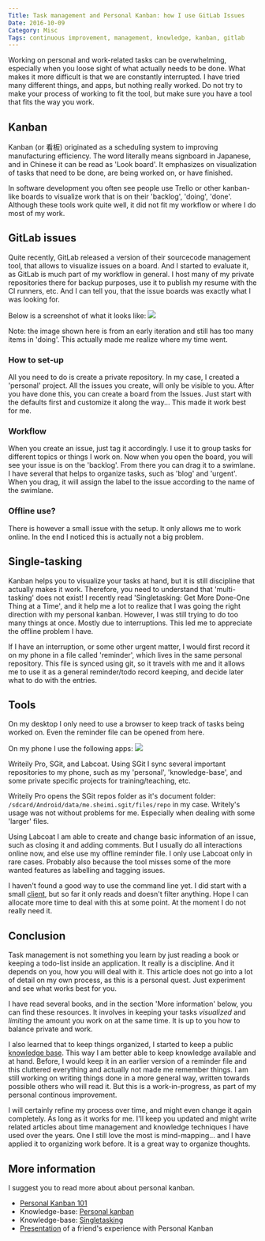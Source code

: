 ```yaml
---
Title: Task management and Personal Kanban: how I use GitLab Issues
Date: 2016-10-09
Category: Misc
Tags: continuous improvement, management, knowledge, kanban, gitlab
---
```


Working on personal and work-related tasks can be overwhelming, especially when
you loose sight of what actually needs to be done. What makes it more difficult
is that we are constantly interrupted. I have tried many different things, and
apps, but nothing really worked. Do not try to make your process of working to
fit the tool, but make sure you have a tool that fits the way you work.


## Kanban
Kanban (or 看板) originated as a scheduling system to improving manufacturing
efficiency. The word literally means signboard in Japanese, and in Chinese it
can be read as 'Look board'. It emphasizes on visualization of tasks that need
to be done, are being worked on, or have finished.

In software development you often see people use Trello or other kanban-like
boards to visualize work that is on their 'backlog', 'doing', 'done'. Although
these tools work quite well, it did not fit my workflow or where I do most of
my work.

## GitLab issues
Quite recently, GitLab released a version of their sourcecode management tool,
that allows to visualize issues on a board. And I started to evaluate it, as
GitLab is much part of my workflow in general. I host many of my private
repositories there for backup purposes, use it to publish my resume with the
CI runners, etc. And I can tell you, that the issue boards was exactly what I
was looking for.

Below is a screenshot of what it looks like:
![](//cdn.gbraad.nl/images/blog/kanban-gitlab.jpg)

Note: the image shown here is from an early iteration and still has too
many items in 'doing'. This actually made me realize where my time went.


### How to set-up
All you need to do is create a private repository. In my case, I created a
'personal' project. All the issues you create, will only be visible to you.
After you have done this, you can create a board from the Issues. Just start
with the defaults first and customize it along the way... This made it
work best for me.

### Workflow
When you create an issue, just tag it accordingly. I use it to group
tasks for different topics or things I work on. Now when you open the
board, you will see your issue is on the 'backlog'. From there you can
drag it to a swimlane. I have several that helps to organize tasks,
such as 'blog' and 'urgent'. When you drag, it will assign the label
to the issue according to the name of the swimlane.

### Offline use?
There is however a small issue with the setup. It only allows me to work
online. In the end I noticed this is actually not a big problem.

## Single-tasking
Kanban helps you to visualize your tasks at hand, but it is still
discipline that actually makes it work. Therefore, you need to understand
that 'multi-tasking' does not exist! I recently read 'Singletasking: Get More
Done-One Thing at a Time', and it help me a lot to realize that I was
going the right direction with my personal kanban. However, I was still
trying to do too many things at once. Mostly due to interruptions. This
led me to appreciate the offline problem I have.

If I have an interruption, or some other urgent matter, I would first
record it on my phone in a file called 'reminder', which lives in the same
personal repository. This file is synced using git, so it travels with me
and it allows me to use it as a general reminder/todo record keeping,
and decide later what to do with the entries.


## Tools
On my desktop I only need to use a browser to keep track of tasks
being worked on. Even the reminder file can be opened from here.

On my phone I use the following apps:
![](//cdn.gbraad.nl/images/blog/kanban-apps-on-phone.jpg)

Writeily Pro, SGit, and Labcoat. Using SGit I sync several important
repositories to my phone, such as my 'personal', 'knowledge-base',
and some private specific projects for training/teaching, etc.

Writeily Pro opens the SGit repos folder as it's document folder:
`/sdcard/Android/data/me.sheimi.sgit/files/repo` in my case. Writely's
usage was not without problems for me. Especially when dealing with
some 'larger' files.

Using Labcoat I am able to create and change basic information of an
issue, such as closing it and adding comments. But I usually do all
interactions online now, and else use my offline reminder file. I
only use Labcoat only in rare cases. Probably also because the tool
misses some of the more wanted features as labelling and tagging
issues.

I haven't found a good way to use the command line yet. I did start
with a small [client](https://gitlab.com/gbraad/gitlab-client), but so
far it only reads and doesn't filter anything. Hope I can allocate more
time to deal with this at some point. At the moment I do not really
need it.


## Conclusion
Task management is not something you learn by just reading a book or
keeping a todo-list inside an application. It really is a discipline.
And it depends on you, how you will deal with it. This article does not
go into a lot of detail on my own process, as this is a personal quest.
Just experiment and see what works best for you.

I have read several books, and in the section 'More information' below,
you can find these resources. It involves in keeping your tasks
*visualized* and *limiting* the amount you work on at the same time. It
is up to you how to balance private and work.

I also learned that to keep things organized, I started to keep a public
[knowledge base](https://gitlab.com/gbraad/knowledge-base/). This way I
am better able to keep knowledge available and at hand. Before, I would
keep it in an earlier version of a reminder file and this cluttered
everything and actually not made me remember things. I am still working
on writing things done in a more general way, written towards possible
others who will read it. But this is a work-in-progress, as part of my
personal continous improvement.

I will certainly refine my process over time, and might even change it
again completely. As long as it works for me. I'll keep you updated and
might write related articles about time management and knowledge
techniques I have used over the years. One I still love the most is
mind-mapping... and I have applied it to organizing work before. It is
a great way to organize thoughts.


## More information
I suggest you to read more about about personal kanban.

  * [Personal Kanban 101](http://www.personalkanban.com/pk/personal-kanban-101/)
  * Knowledge-base: [Personal kanban](https://gitlab.com/gbraad/knowledge-base/blob/master/books/personal-kanban.md)
  * Knowledge-base: [Singletasking](https://gitlab.com/gbraad/knowledge-base/blob/master/books/singletasking.md)
  * [Presentation](https://hguemar.fedorapeople.org/personal-kanban/) of a friend's experience with Personal Kanban
